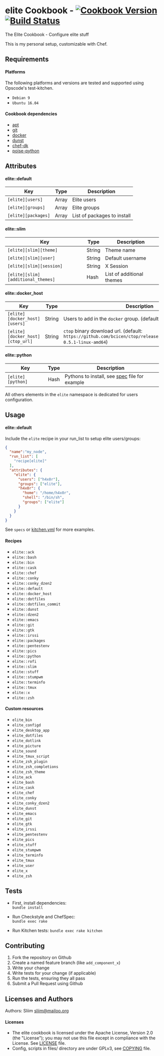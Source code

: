 elite Cookbook - [![Cookbook Version](https://img.shields.io/cookbook/v/elite.svg)](https://community.opscode.com/cookbooks/elite) [![Build Status](https://travis-ci.org/Sliim/elite-cookbook.svg?branch=master)](https://travis-ci.org/Sliim/elite-cookbook) 
================
The Elite Cookbook - Configure elite stuff

This is my personal setup, customizable with Chef.

Requirements
------------
#### Platforms
The following platforms and versions are tested and supported using Opscode's test-kitchen.
- `Debian 9`
- `Ubuntu 16.04`

#### Cookbook dependencies
- [apt](https://supermarket.chef.io/cookbooks/apt)
- [git](https://supermarket.chef.io/cookbooks/git)
- [docker](https://supermarket.chef.io/cookbooks/docker)
- [dunst](https://supermarket.chef.io/cookbooks/dunst)
- [chef-dk](https://github.com/RoboticCheese/chef-dk-chef)
- [poise-python](https://supermarket.chef.io/cookbooks/poise-python)

Attributes
----------
#### elite::default
| Key                 | Type  |  Description                         |
| ------------------- | ----- | ------------------------------------ |
| `[elite][users]`    | Array | Elite users                          |
| `[elite][groups]`   | Array | Elite groups                         |
| `[elite][packages]` | Array | List of packages to install          |

#### elite::slim
| Key                                | Type   |  Description                |
| ---------------------------------- | ------ | --------------------------- |
| `[elite][slim][theme]`             | String | Theme name                  |
| `[elite][slim][user]`              | String | Default username            |
| `[elite][slim][session]`           | String | X Session                   |
| `[elite][slim][additional_themes]` | Hash   | List of additional themes   |

#### elite::docker_host
| Key                              | Type   |  Description                                                                                                            |
| -------------------------------- | ------ | ----------------------------------------------------------------------------------------------------------------------- |
| `[elite][docker_host][users]`    | String | Users to add in the `docker` group. (default: `[]`)                                                                     |
| `[elite][docker_host][ctop_url]` | String | `ctop` binary download url. (default: `https://github.com/bcicen/ctop/releases/download/v0.5.1/ctop-0.5.1-linux-amd64`) |

#### elite::python
| Key               | Type  |  Description                                       |
| ----------------- | ----- | -------------------------------------------------- |
| `[elite][python]` | Hash  | Pythons to install, see [spec](spec/python_spec.rb) file for example |

All others elements in the `elite` namespace is dedicated for users configuration.

Usage
-----
#### elite::default
Include the `elite` recipe in your run_list to setup elite users/groups:

```json
{
  "name":"my_node",
  "run_list": [
    "recipe[elite]"
  ],
  "attributes": {
    "elite": {
      "users": ["h4x0r"],
      "groups": ["elite"],
      "h4x0r": {
        "home": "/home/h4x0r",
        "shell": "/bin/sh",
        "groups": ["elite"]
      }
    }
  }
}
```

See `specs` or [kitchen.yml](.kitchen.yml) for more examples.

#### Recipes
- `elite::ack`
- `elite::bash`
- `elite::bin`
- `elite::cask`
- `elite::chef`
- `elite::conky`
- `elite::conky_dzen2`
- `elite::default`
- `elite::docker_host`
- `elite::dotfiles`
- `elite::dotfiles_commit`
- `elite::dunst`
- `elite::dzen2`
- `elite::emacs`
- `elite::git`
- `elite::gtk`
- `elite::irssi`
- `elite::packages`
- `elite::pentestenv`
- `elite::pics`
- `elite::python`
- `elite::rofi`
- `elite::slim`
- `elite::stuff`
- `elite::stumpwm`
- `elite::terminfo`
- `elite::tmux`
- `elite::x`
- `elite::zsh`

#### Custom resources
- `elite_bin`
- `elite_configd`
- `elite_desktop_app`
- `elite_dotfiles`
- `elite_dotlink`
- `elite_picture`
- `elite_sound`
- `elite_tmux_script`
- `elite_zsh_plugin`
- `elite_zsh_completions`
- `elite_zsh_theme`
- `elite_ack`
- `elite_bash`
- `elite_cask`
- `elite_chef`
- `elite_conky`
- `elite_conky_dzen2`
- `elite_dunst`
- `elite_emacs`
- `elite_git`
- `elite_gtk`
- `elite_irssi`
- `elite_pentestenv`
- `elite_pics`
- `elite_stuff`
- `elite_stumpwm`
- `elite_terminfo`
- `elite_tmux`
- `elite_user`
- `elite_x`
- `elite_zsh`

Tests
-----

- First, install dependencies:  
`bundle install`

- Run Checkstyle and ChefSpec:  
`bundle exec rake`

- Run Kitchen tests:
`bundle exec rake kitchen`

Contributing
------------
1. Fork the repository on Github
2. Create a named feature branch (like `add_component_x`)
3. Write your change
4. Write tests for your change (if applicable)
5. Run the tests, ensuring they all pass
6. Submit a Pull Request using Github

Licenses and Authors
-------------------
Authors: Sliim <sliim@mailoo.org> 

#### Licenses
- The elite cookbook is licensed under the Apache License, Version 2.0 (the "License"); you may not use this file except in compliance with the License. See [LICENSE](LICENSE) file.
- Config, scripts in files/ directory are under GPLv3, see [COPYING](COPYING) file.
